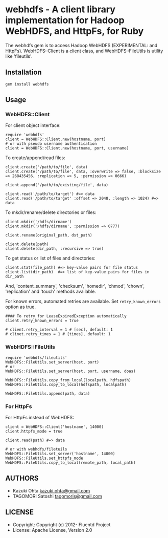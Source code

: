 # webhdfs - A client library implementation for Hadoop WebHDFS, and HttpFs, for Ruby

The webhdfs gem is to access Hadoop WebHDFS (EXPERIMENTAL: and HttpFs). WebHDFS::Client is a client class, and WebHDFS::FileUtils is utility like 'fileutils'.

## Installation

    gem install webhdfs

## Usage

### WebHDFS::Client

For client object interface:

    require 'webhdfs'
    client = WebHDFS::Client.new(hostname, port)
    # or with pseudo username authentication
    client = WebHDFS::Client.new(hostname, port, username)

To create/append/read files:

    client.create('/path/to/file', data)
    client.create('/path/to/file', data, :overwrite => false, :blocksize => 268435456, :replication => 5, :permission => 0666)
    
    client.append('/path/to/existing/file', data)
    
    client.read('/path/to/target') #=> data
    client.read('/path/to/target' :offset => 2048, :length => 1024) #=> data

To mkdir/rename/delete directories or files:

    client.mkdir('/hdfs/dirname')
    client.mkdir('/hdfs/dirname', :permission => 0777)
    
    client.rename(original_path, dst_path)
    
    client.delete(path)
    client.delete(dir_path, :recursive => true)

To get status or list of files and directories:

    client.stat(file_path) #=> key-value pairs for file status
    client.list(dir_path)  #=> list of key-value pairs for files in dir_path

And, 'content_summary', 'checksum', 'homedir', 'chmod', 'chown', 'replication' and 'touch' methods available.

For known errors, automated retries are available. Set `retry_known_errors` option as true.

    #### To retry for LeaseExpiredException automatically
    client.retry_known_errors = true
    
    # client.retry_interval = 1 # [sec], default: 1
    # clinet.retry_times = 1 # [times], default: 1

### WebHDFS::FileUtils

    require 'webhdfs/fileutils'
    WebHDFS::FileUtils.set_server(host, port)
    # or
    WebHDFS::FileUtils.set_server(host, port, username, doas)
    
    WebHDFS::FileUtils.copy_from_local(localpath, hdfspath)
    WebHDFS::FileUtils.copy_to_local(hdfspath, localpath)
    
    WebHDFS::FileUtils.append(path, data)

### For HttpFs

For HttpFs instead of WebHDFS:

    client = WebHDFS::Client('hostname', 14000)
    client.httpfs_mode = true
    
    client.read(path) #=> data
    
    # or with webhdfs/filetuils
    WebHDFS::FileUtils.set_server('hostname', 14000)
    WebHDFS::FileUtils.set_httpfs_mode
    WebHDFS::FileUtils.copy_to_local(remote_path, local_path)

## AUTHORS

* Kazuki Ohta <kazuki.ohta@gmail.com>
* TAGOMORI Satoshi <tagomoris@gmail.com>

## LICENSE

* Copyright: Copyright (c) 2012- Fluentd Project
* License: Apache License, Version 2.0
